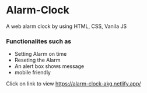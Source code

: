 # Alarm-Clock
A web alarm clock by using HTML, CSS, Vanila JS

### Functionalites such as
- Setting Alarm on time
- Reseting the Alarm
- An alert box shows message
- mobile friendly


Click on link to view 
https://alarm-clock-akg.netlify.app/
